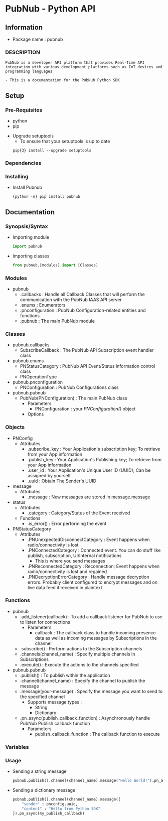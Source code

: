 # PubNub - Python API

## Information
+ Package name : pubnub
### DESCRIPTION
```
PubNub is a developer API platform that provides Real-Time API integration with various development platforms such as IoT devices and programming languages

- This is a documentation for the PubNub Python SDK
```

## Setup
### Pre-Requisites
+ python
+ pip
- Upgrade setuptools
    + To ensure that your setuptools is up to date
    ```console
    pip{3} install --upgrade setuptools
    ```
    
### Dependencies


### Installing
- Install Pubnub
    ```console
    {python -m} pip install pubnub
    ```

## Documentation
### Synopsis/Syntax
- Importing module
    ```python
    import pubnub
    ```
- Importing classes
    ```python
    from pubnub.[modules] import [Classes]
    ```
    
### Modules
- pubnub
    + .callbacks : Handle all Callback Classes that will perform the communication with the PubNub IAAS API server
    + .enums : Enumerators
    + .pnconfiguration : PubNub Configuration-related entities and functions
    + .pubnub : The main PubNub module

### Classes
- pubnub.callbacks
    + SubscribeCallback : The PubNub API Subscription event handler class
- pubnub.enums
    + PNStatusCategory : PubNub API Event/Status information control class
    + PNOperationType
- pubnub.pnconfiguration
    + PNConfiguration : PubNub Configurations class
- pubnub.pubnub
    - PubNub(PNConfiguration) : The main PubNub class
        - Parameters
            + PNConfiguration : your *PNConfiguration()* object
        - Options

### Objects
- PNConfig
    - Attributes
        + .subscribe_key : Your Application's subscription key; To retrieve from your App information
        + .publish_key : Your Application's Publishing key; To retrieve from your App information 
        + .user_id : Your Application's Unique User ID (UUID); Can be assigned by yourself
        + .uuid : Obtain The Sender's UUID
- message
    - Attributes
        + .message : New messages are stored in message.message
- status
    - Attributes
        + .category : Category/Status of the Event received
    - Functions
        + .is_error() : Error performing the event
- PNStatusCategory
    - Attributes
        + .PNUnexpectedDisconnectCategory : Event happens when radio/connectivity is lost
        + .PNConnectedCategory : Connected event. You can do stuff like publish, subscription, UI/Internal notifications
            - This is where you send messages
        + .PNReconnectedCategory : Reconnection; Event happens when radio/connectivity is lost and regained
        + .PNDecryptionErrorCategory : Handle message decryption errors. Probably client configured to encrypt messages and on live data feed it received in plaintext

### Functions
- pubnub
    + .add_listener(callback) : To add a callback listener for PubNub to use to listen for connections
        - Parameters
            + callback : The callback class to handle incoming presence data as well as incoming messages by Subscriptions in the channel
    + .subscribe() : Perform actions to the Subscription channels
    + .channels(channel_name) : Specify multiple channels in Subscriptions
    + .execute() : Execute the actions to the channels specified
- pubnub.pubnub
    + .publish() : To publish within the application
    + .channel(channel_name) : Specify the channel to publish the message
    - .message(your-message) : Specify the message you want to send to the specified channel
        - Supports message types : 
            + String
            + Dictionary
    - .pn_async(publish_callback_function) : Asynchronously handle PubNub Publish callback function
        - Parameters
            + publish_callback_function : The callback function to execute

### Variables

### Usage
- Sending a string message
    ```python
    pubnub.publish().channel(channel_name).message("Hello World!").pn_async(my_publish_callback)
    ```
- Sending a dictionary message
    ```python
    pubnub.publish().channel(channel_name).message({
        "sender" : pnconfig.uuid,
        "content" : "Hello from Python SDK"
    }).pn_async(my_publish_callback)
    ```

